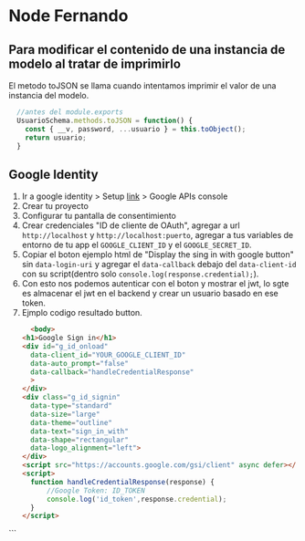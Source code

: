 # Node Fernando
## Para modificar el contenido de una instancia de modelo al tratar de imprimirlo
El metodo toJSON se llama cuando intentamos imprimir el valor de una instancia del modelo.
  
```js
  //antes del module.exports
  UsuarioSchema.methods.toJSON = function() {
    const { __v, password, ...usuario } = this.toObject();
    return usuario;
  }
```

## Google Identity
 1. Ir a google identity > Setup [link](https://developers.google.com/identity/gsi/web/guides/get-google-api-clientid) > Google APIs console
 2. Crear tu proyecto
 3. Configurar tu pantalla de consentimiento
 4. Crear credenciales "ID de cliente de OAuth", agregar a url `http://localhost` y `http://localhost:puerto`, agregar a tus variables de entorno de tu app el 
    `GOOGLE_CLIENT_ID` y el `GOOGLE_SECRET_ID`.
 5. Copiar el boton ejemplo html de "Display the sing in with google button" sin `data-login-uri` y agregar el `data-callback` 
     debajo del `data-client-id` con su script(dentro solo `console.log(response.credential);`).
 6. Con esto nos podemos autenticar con el boton y mostrar el jwt, lo sgte es almacenar el jwt en el backend y crear un usuario basado en ese token.
 6. Ejmplo codigo resultado button.
      ```html
        <body>
    <h1>Google Sign in</h1>
    <div id="g_id_onload"
        data-client_id="YOUR_GOOGLE_CLIENT_ID"
        data-auto_prompt="false"
        data-callback="handleCredentialResponse"
        >
    </div>
    <div class="g_id_signin"
        data-type="standard"
        data-size="large"
        data-theme="outline"
        data-text="sign_in_with"
        data-shape="rectangular"
        data-logo_alignment="left">
    </div>
    <script src="https://accounts.google.com/gsi/client" async defer></script>
    <script>
        function handleCredentialResponse(response) {
            //Google Token: ID_TOKEN
            console.log('id_token',response.credential);
        }
    </script>
</body>
      ```
